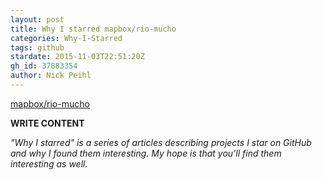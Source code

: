 ```yaml
---
layout: post
title: Why I starred mapbox/rio-mucho
categories: Why-I-Starred
tags: github
stardate: 2015-11-03T22:51:20Z
gh_id: 37883354
author: Nick Peihl
---
```


[mapbox/rio-mucho](star.repo.html_url)

**WRITE CONTENT**

*"Why I starred" is a series of articles describing projects I star on GitHub and why I found them interesting. My hope is that you'll find them interesting as well.*

